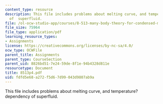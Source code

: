 ```yaml
---
content_type: resource
description: This file includes problems about melting curve, and temperature?dependency
  of  superfluid.
file: /ol-ocw-studio-app/courses/8-513-many-body-theory-for-condensed-matter-systems-fall-2004/fdfd5e68a272f5d67d99043d9807ab9a_8513p4.pdf
file_size: 75964
file_type: application/pdf
learning_resource_types:
- Assignments
license: https://creativecommons.org/licenses/by-nc-sa/4.0/
ocw_type: OCWFile
parent_title: Assignments
parent_type: CourseSection
parent_uid: 8826bd51-7e24-59de-8f1e-94b4328d811e
resourcetype: Document
title: 8513p4.pdf
uid: fdfd5e68-a272-f5d6-7d99-043d9807ab9a
---
```

This file includes problems about melting curve, and temperature?dependency of  superfluid.